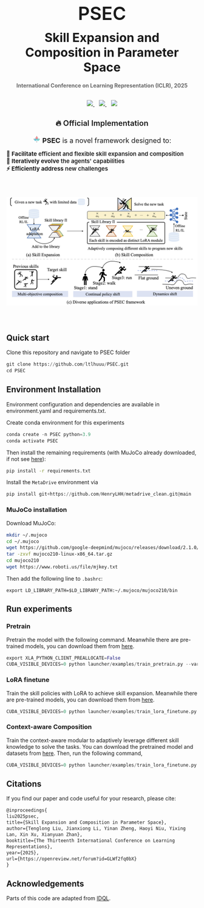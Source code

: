 <div align="center">
  <div style="margin-bottom: 30px">  <!-- 减少底部间距 -->
    <div style="display: flex; flex-direction: column; align-items: center; gap: 8px">  <!-- 新增垂直布局容器 -->
      <h1 align="center" style="margin: 0; line-height: 1;">
        <span style="font-size: 48px; font-weight: 600;">PSEC</span>
      </h1>
    </div>
    <h2 style="font-size: 32px; margin: 20px 0;">Skill Expansion and Composition in Parameter Space</h2>
    <h4 style="color: #666; margin-bottom: 25px;">International Conference on Learning Representation (ICLR), 2025</h4>
    <p align="center" style="margin: 30px 0;">
      <a href="https://arxiv.org/abs/2405.19909">
        <img src="https://img.shields.io/badge/arXiv-2405.19909-b31b1b.svg">
      </a>
      &nbsp;&nbsp;
      <a href="https://ltlhuuu.github.io/PSEC/">
        <img src="https://img.shields.io/badge/🌐_Project_Page-PSEC-blue.svg">
      </a>
      &nbsp;&nbsp;
      <a href="https://arxiv.org/pdf/2405.19909.pdf">
        <img src="https://img.shields.io/badge/📑_Paper-PSEC-green.svg">
      </a>
    </p>
  </div>
</div>

<div align="center">
  <p style="font-size: 20px; font-weight: 600; margin-bottom: 20px;">
    🔥 Official Implementation
  </p>
  <p style="font-size: 18px; max-width: 800px; margin: 0 auto;">
            <img src="assets/icon.svg" width="20"> <b>PSEC</b> is a novel framework designed to:
  </p>
</div>
<div align="left">
  <p style="font-size: 15px; font-weight: 600; margin-bottom: 20px;">
    🚀 <b>Facilitate</b> efficient and flexible skill expansion and composition <br>
     🔄 <b>Iteratively evolve</b> the agents' capabilities<br>
      ⚡ <b>Efficiently address</b> new challenges
  </p>
</div>

<p align="center">
 <img src="assets/intro.png" width="800" style="margin: 40px 0;">
</p>
<!-- <div align="center">
 <a href="https://github.com/ltlhuuu/PSEC/stargazers">
   <img src="https://img.shields.io/github/stars/ltlhuuu/PSEC?style=social" alt="GitHub stars">
 </a>
 &nbsp;
 <a href="https://github.com/ltlhuuu/PSEC/network/members">
   <img src="https://img.shields.io/github/forks/ltlhuuu/PSEC?style=social" alt="GitHub forks">
 </a>
 &nbsp;
 <a href="https://github.com/ltlhuuu/PSEC/issues">
   <img src="https://img.shields.io/github/issues/ltlhuuu/PSEC?style=social" alt="GitHub issues">
 </a>
</div> -->


## Quick start
Clone this repository and navigate to PSEC folder
```python
git clone https://github.com/ltlhuuu/PSEC.git
cd PSEC
```
## Environment Installation
Environment configuration and dependencies are available in environment.yaml and requirements.txt.

Create conda environment for this experiments
```python
conda create -n PSEC python=3.9
conda activate PSEC
```
Then install the remaining requirements (with MuJoCo already downloaded, if not see [here](#MuJoCo-installation)): 
```bash
pip install -r requirements.txt
```

Install the `MetaDrive` environment via
```python
pip install git+https://github.com/HenryLHH/metadrive_clean.git@main
```
### MuJoCo installation
Download MuJoCo:
```bash
mkdir ~/.mujoco
cd ~/.mujoco
wget https://github.com/google-deepmind/mujoco/releases/download/2.1.0/mujoco210-linux-x86_64.tar.gz
tar -zxvf mujoco210-linux-x86_64.tar.gz
cd mujoco210
wget https://www.roboti.us/file/mjkey.txt
```
Then add the following line to `.bashrc`:
```
export LD_LIBRARY_PATH=$LD_LIBRARY_PATH:~/.mujoco/mujoco210/bin
```
## Run experiments
### Pretrain
Pretrain the model with the following command. Meanwhile there are pre-trained models, you can download them from [here](https://drive.google.com/drive/folders/1lpcShmYoKVt4YMH66JBiA0MhYEV9aEYy?usp=sharing).
```python
export XLA_PYTHON_CLIENT_PREALLOCATE=False
CUDA_VISIBLE_DEVICES=0 python launcher/examples/train_pretrain.py --variant 0 --seed 0
```
### LoRA finetune
Train the skill policies with LoRA to achieve skill expansion. Meanwhile there are pre-trained models, you can download them from [here](https://drive.google.com/drive/folders/1lpcShmYoKVt4YMH66JBiA0MhYEV9aEYy?usp=sharing).
```python
CUDA_VISIBLE_DEVICES=0 python launcher/examples/train_lora_finetune.py --com_method 0 --model_cls 'LoRALearner' --variant 0 --seed 0
```
### Context-aware Composition
Train the context-aware modular to adaptively leverage different skill knowledge to solve the tasks. You can download the pretrained model and datasets from [here](https://drive.google.com/drive/folders/1lpcShmYoKVt4YMH66JBiA0MhYEV9aEYy?usp=sharing). Then, run the following command,
```python
CUDA_VISIBLE_DEVICES=0 python launcher/examples/train_lora_finetune.py --com_method 0 --model_cls 'LoRASLearner' --variant 0 --seed 0
```

## Citations
If you find our paper and code useful for your research, please cite:
```
@inproceedings{
liu2025psec,
title={Skill Expansion and Composition in Parameter Space},
author={Tenglong Liu, Jianxiong Li, Yinan Zheng, Haoyi Niu, Yixing Lan, Xin Xu, Xianyuan Zhan},
booktitle={The Thirteenth International Conference on Learning Representations},
year={2025},
url={https://openreview.net/forum?id=GLWf2fq0bX}
}
```

## Acknowledgements

Parts of this code are adapted from [IDQL](https://github.com/philippe-eecs/IDQL).
